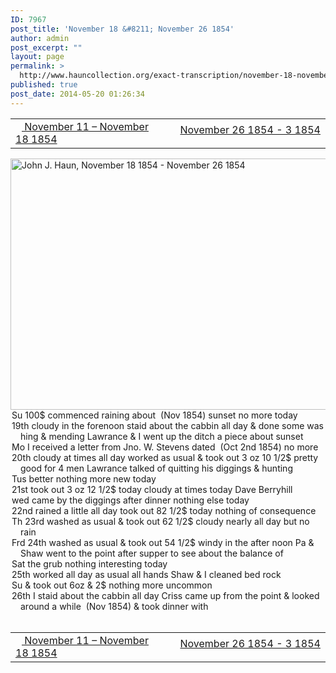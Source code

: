 ```yaml
---
ID: 7967
post_title: 'November 18 &#8211; November 26 1854'
author: admin
post_excerpt: ""
layout: page
permalink: >
  http://www.hauncollection.org/exact-transcription/november-18-november-26-1854/
published: true
post_date: 2014-05-20 01:26:34
---
```

<table style="width: 100%;" align="center">
<tbody>
<tr>
<td width="50%"><a title="November 11 – November 18 1854" href="http://www.hauncollection.org/version-2/version-ii-series-i/november-11-november-18-1854/"><img src="https://lh3.googleusercontent.com/-EFJpxxNiPNw/VqgtWBCZrMI/AAAAAAAAAFU/WfY4lPFWWkg/s800-Ic42/Soeb-Plain-Arrows-8-10px.png" alt="" width="10" height="10" /> November 11 – November 18 1854</a></td>
<td style="text-align: right;"><a title="November 26 1854 – December 3 1854" href="http://www.hauncollection.org/version-2/version-ii-series-i/november-26-1854-december-3-1854/"> November 26 1854 - 3 1854 <img src="https://lh3.googleusercontent.com/-67k0cYlpXHw/VqgtWKz1MXI/AAAAAAAAAFU/k9PW_Piyurk/s800-Ic42/Soeb-Plain-Arrows-5-10px.png" alt="" width="10" height="10" /></a></td>
</tr>
</tbody>
</table>
<a href="http://www.hauncollection.org/wp-content/uploads/John Haun/JJH_064_November 18 1854 - November 26 1854.JPG"><img class="alignnone size-large wp-image-2294" src="http://www.hauncollection.org/wp-content/uploads/John Haun/JJH_064_November 18 1854 - November 26 1854-1024x682.jpg" alt="John J. Haun, November 18 1854 - November 26 1854" width="604" height="402" /></a>
<div style="text-indent: -1em; padding-left: 16px;">Su 100$ commenced raining about  (Nov 1854) sunset no more today</div>
<div style="text-indent: -1em; padding-left: 16px;">19th cloudy in the forenoon staid about the cabbin all day &amp; done some was
hing &amp; mending Lawrance &amp; I went up the ditch a piece about sunset</div>
<div style="text-indent: -1em; padding-left: 16px;">Mo I received a letter from Jno. W. Stevens dated  (Oct 2nd 1854) no more</div>
<div style="text-indent: -1em; padding-left: 16px;">20th cloudy at times all day worked as usual &amp; took out 3 oz 10 1/2$ pretty
good for 4 men Lawrance talked of quitting his diggings &amp; hunting</div>
<div style="text-indent: -1em; padding-left: 16px;">Tus better nothing more new today</div>
<div style="text-indent: -1em; padding-left: 16px;">21st took out 3 oz 12 1/2$ today cloudy at times today Dave Berryhill</div>
<div style="text-indent: -1em; padding-left: 16px;">wed came by the diggings after dinner nothing else today</div>
<div style="text-indent: -1em; padding-left: 16px;">22nd rained a little all day took out 82 1/2$ today nothing of consequence</div>
<div style="text-indent: -1em; padding-left: 16px;">Th 23rd washed as usual &amp; took out 62 1/2$ cloudy nearly all day but no rain</div>
<div style="text-indent: -1em; padding-left: 16px;">Frd 24th washed as usual &amp; took out 54 1/2$ windy in the after noon Pa &amp;
Shaw went to the point after supper to see about the balance of</div>
<div style="text-indent: -1em; padding-left: 16px;">Sat the grub nothing interesting today</div>
<div style="text-indent: -1em; padding-left: 16px;">25th worked all day as usual all hands Shaw &amp; I cleaned bed rock</div>
<div style="text-indent: -1em; padding-left: 16px;">Su &amp; took out 6oz &amp; 2$ nothing more uncommon</div>
<div style="text-indent: -1em; padding-left: 16px;">26th I staid about the cabbin all day Criss came up from
the point &amp; looked around a while  (Nov 1854) &amp; took dinner with</div>
&nbsp;
<table style="width: 100%;" align="center">
<tbody>
<tr>
<td width="50%"><a title="November 11 – November 18 1854" href="http://www.hauncollection.org/version-2/version-ii-series-i/november-11-november-18-1854/"><img src="https://lh3.googleusercontent.com/-EFJpxxNiPNw/VqgtWBCZrMI/AAAAAAAAAFU/WfY4lPFWWkg/s800-Ic42/Soeb-Plain-Arrows-8-10px.png" alt="" width="10" height="10" /> November 11 – November 18 1854</a></td>
<td style="text-align: right;"><a title="November 26 1854 – December 3 1854" href="http://www.hauncollection.org/version-2/version-ii-series-i/november-26-1854-december-3-1854/"> November 26 1854 - 3 1854 <img src="https://lh3.googleusercontent.com/-67k0cYlpXHw/VqgtWKz1MXI/AAAAAAAAAFU/k9PW_Piyurk/s800-Ic42/Soeb-Plain-Arrows-5-10px.png" alt="" width="10" height="10" /></a></td>
</tr>
</tbody>
</table>